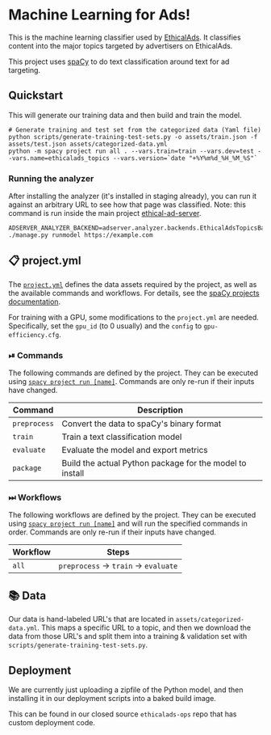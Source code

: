# Machine Learning for Ads!

This is the machine learning classifier used by [EthicalAds](https://ethicalads.io).
It classifies content into the major topics targeted by advertisers on EthicalAds.

This project uses [spaCy](https://spacy.io) to do text classification around text for ad targeting.


## Quickstart

This will generate our training data and then build and train the model.

	# Generate training and test set from the categorized data (Yaml file)
	python scripts/generate-training-test-sets.py -o assets/train.json -f assets/test.json assets/categorized-data.yml
	python -m spacy project run all . --vars.train=train --vars.dev=test --vars.name=ethicalads_topics --vars.version=`date "+%Y%m%d_%H_%M_%S"`

### Running the analyzer

After installing the analyzer (it's installed in staging already),
you can run it against an arbitrary URL to see how that page was classified.
Note: this command is run inside the main project [ethical-ad-server](https://github.com/readthedocs/ethical-ad-server).

    ADSERVER_ANALYZER_BACKEND=adserver.analyzer.backends.EthicalAdsTopicsBackend ./manage.py runmodel https://example.com


## 📋 project.yml

The [`project.yml`](project.yml) defines the data assets required by the
project, as well as the available commands and workflows. For details, see the
[spaCy projects documentation](https://spacy.io/usage/projects).

For training with a GPU, some modifications to the `project.yml` are needed.
Specifically, set the `gpu_id` (to 0 usually) and the `config` to `gpu-efficiency.cfg`.

### ⏯ Commands

The following commands are defined by the project. They
can be executed using [`spacy project run [name]`](https://spacy.io/api/cli#project-run).
Commands are only re-run if their inputs have changed.

| Command | Description |
| --- | --- |
| `preprocess` | Convert the data to spaCy's binary format |
| `train` | Train a text classification model |
| `evaluate` | Evaluate the model and export metrics |
| `package` | Build the actual Python package for the model to install |

### ⏭ Workflows

The following workflows are defined by the project. They
can be executed using [`spacy project run [name]`](https://spacy.io/api/cli#project-run)
and will run the specified commands in order. Commands are only re-run if their
inputs have changed.

| Workflow | Steps |
| --- | --- |
| `all` | `preprocess` &rarr; `train` &rarr; `evaluate` |


## 📚 Data

Our data is hand-labeled URL's that are located in ``assets/categorized-data.yml``.
This maps a specific URL to a topic,
and then we download the data from those URL's and split them into a training & validation set with ``scripts/generate-training-test-sets.py``.


## Deployment

We are currently just uploading a zipfile of the Python model,
and then installing it in our deployment scripts into a baked build image.

This can be found in our closed source ``ethicalads-ops`` repo that has custom deployment code.
